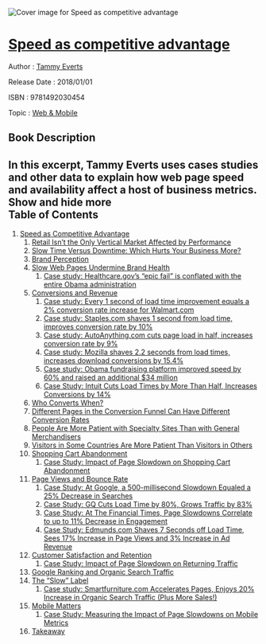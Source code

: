 ![Cover image for Speed as competitive advantage](https://imgdetail.ebookreading.net/cover/cover/web_mobile/EB9781492030454.jpg)

[Speed as competitive advantage](https://ebookreading.net/view/book/Speed+as+competitive+advantage-EB9781492030454_1.html "Speed as competitive advantage")
====================================================================================================================

Author : [Tammy Everts](https://ebookreading.net/search/author/Tammy+Everts)

Release Date : 2018/01/01

ISBN : 9781492030454

Topic : [Web & Mobile](https://ebookreading.net/search/category/web-mobile)

Book Description
-----------------

 In this excerpt, Tammy Everts uses cases studies and other data to explain how web page speed and availability affect a host of business metrics.
        Show and hide more                
Table of Contents
-----------------

1. [Speed as Competitive Advantage](https://ebookreading.net/view/book/Speed+as+competitive+advantage-EB9781492030454_3.html#speed-advantage)
    1. [Retail Isn’t the Only Vertical Market Affected by Performance](https://ebookreading.net/view/book/Speed+as+competitive+advantage-EB9781492030454_3.html#idm140089236947472)
    1. [Slow Time Versus Downtime: Which Hurts Your Business More?](https://ebookreading.net/view/book/Speed+as+competitive+advantage-EB9781492030454_3.html#idm140089236945936)
    1. [Brand Perception](https://ebookreading.net/view/book/Speed+as+competitive+advantage-EB9781492030454_3.html#idm140089236936784)
    1. [Slow Web Pages Undermine Brand Health](https://ebookreading.net/view/book/Speed+as+competitive+advantage-EB9781492030454_3.html#idm140089236899184)
        1. [Case study: Healthcare.gov’s “epic fail” is conflated with the entire Obama administration](https://ebookreading.net/view/book/Speed+as+competitive+advantage-EB9781492030454_3.html#idm140089236889872)
    1. [Conversions and Revenue](https://ebookreading.net/view/book/Speed+as+competitive+advantage-EB9781492030454_3.html#idm140089236858288)
        1. [Case study: Every 1 second of load time improvement equals a 2% conversion rate increase for Walmart.com](https://ebookreading.net/view/book/Speed+as+competitive+advantage-EB9781492030454_3.html#idm140089236847456)
        1. [Case study: Staples.com shaves 1 second from load time, improves conversion rate by 10%](https://ebookreading.net/view/book/Speed+as+competitive+advantage-EB9781492030454_3.html#idm140089236829648)
        1. [Case study: AutoAnything.com cuts page load in half, increases conversion rate by 9%](https://ebookreading.net/view/book/Speed+as+competitive+advantage-EB9781492030454_3.html#idm140089236765728)
        1. [Case study: Mozilla shaves 2.2 seconds from load times, increases download conversions by 15.4%](https://ebookreading.net/view/book/Speed+as+competitive+advantage-EB9781492030454_3.html#idm140089236744816)
        1. [Case study: Obama fundraising platform improved speed by 60% and raised an additional $34 million](https://ebookreading.net/view/book/Speed+as+competitive+advantage-EB9781492030454_3.html#idm140089236723248)
        1. [Case Study: Intuit Cuts Load Times by More Than Half, Increases Conversions by 14%](https://ebookreading.net/view/book/Speed+as+competitive+advantage-EB9781492030454_3.html#idm140089236697312)
    1. [Who Converts When?](https://ebookreading.net/view/book/Speed+as+competitive+advantage-EB9781492030454_3.html#idm140089236671504)
    1. [Different Pages in the Conversion Funnel Can Have Different Conversion Rates](https://ebookreading.net/view/book/Speed+as+competitive+advantage-EB9781492030454_3.html#idm140089236658880)
    1. [People Are More Patient with Specialty Sites Than with General Merchandisers](https://ebookreading.net/view/book/Speed+as+competitive+advantage-EB9781492030454_3.html#idm140089236642576)
    1. [Visitors in Some Countries Are More Patient Than Visitors in Others](https://ebookreading.net/view/book/Speed+as+competitive+advantage-EB9781492030454_3.html#idm140089236628224)
    1. [Shopping Cart Abandonment](https://ebookreading.net/view/book/Speed+as+competitive+advantage-EB9781492030454_3.html#idm140089236622000)
        1. [Case Study: Impact of Page Slowdown on Shopping Cart Abandonment](https://ebookreading.net/view/book/Speed+as+competitive+advantage-EB9781492030454_3.html#idm140089236612672)
    1. [Page Views and Bounce Rate](https://ebookreading.net/view/book/Speed+as+competitive+advantage-EB9781492030454_3.html#page_views_and_boun)
        1. [Case Study: At Google, a 500-millisecond Slowdown Equaled a 25% Decrease in Searches](https://ebookreading.net/view/book/Speed+as+competitive+advantage-EB9781492030454_3.html#idm140089236588192)
        1. [Case Study: GQ Cuts Load Time by 80%, Grows Traffic by 83%](https://ebookreading.net/view/book/Speed+as+competitive+advantage-EB9781492030454_3.html#idm140089236576864)
        1. [Case Study: At The Financial Times, Page Slowdowns Correlate to up to 11% Decrease in Engagement](https://ebookreading.net/view/book/Speed+as+competitive+advantage-EB9781492030454_3.html#idm140089236567248)
        1. [Case Study: Edmunds.com Shaves 7 Seconds off Load Time, Sees 17% Increase in Page Views and 3% Increase in Ad Revenue](https://ebookreading.net/view/book/Speed+as+competitive+advantage-EB9781492030454_3.html#idm140089236564400)
    1. [Customer Satisfaction and Retention](https://ebookreading.net/view/book/Speed+as+competitive+advantage-EB9781492030454_3.html#idm140089236512592)
        1. [Case Study: Impact of Page Slowdown on Returning Traffic](https://ebookreading.net/view/book/Speed+as+competitive+advantage-EB9781492030454_3.html#idm140089236487152)
    1. [Google Ranking and Organic Search Traffic](https://ebookreading.net/view/book/Speed+as+competitive+advantage-EB9781492030454_3.html#idm140089236473744)
    1. [The “Slow” Label](https://ebookreading.net/view/book/Speed+as+competitive+advantage-EB9781492030454_3.html#idm140089236464208)
        1. [Case study: Smartfurniture.com Accelerates Pages, Enjoys 20% Increase in Organic Search Traffic (Plus More Sales!)](https://ebookreading.net/view/book/Speed+as+competitive+advantage-EB9781492030454_3.html#idm140089236438208)
    1. [Mobile Matters](https://ebookreading.net/view/book/Speed+as+competitive+advantage-EB9781492030454_3.html#idm140089236430528)
        1. [Case Study: Measuring the Impact of Page Slowdowns on Mobile Metrics](https://ebookreading.net/view/book/Speed+as+competitive+advantage-EB9781492030454_3.html#idm140089236418880)
    1. [Takeaway](https://ebookreading.net/view/book/Speed+as+competitive+advantage-EB9781492030454_3.html#idm140089236391648)
